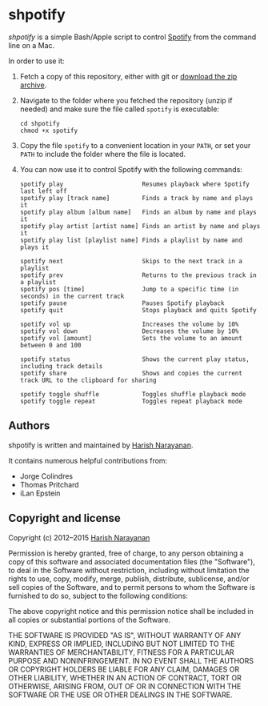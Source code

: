 # shpotify

*shpotify* is a simple Bash/Apple script to control
 [Spotify](https://www.spotify.com) from the command line on a Mac.

In order to use it:

1. Fetch a copy of this repository, either with git or [download the
   zip archive](https://github.com/hnarayanan/shpotify/archive/master.zip).

2. Navigate to the folder where you fetched the repository (unzip if
   needed) and make sure the file called `spotify` is executable:
   ````
   cd shpotify
   chmod +x spotify
   ````

3. Copy the file `spotify` to a convenient location in your `PATH`, or
   set your `PATH` to include the folder where the file is located.

4. You can now use it to control Spotify with the following commands:
   ````
   spotify play                      Resumes playback where Spotify last left off
   spotify play [track name]         Finds a track by name and plays it
   spotify play album [album name]   Finds an album by name and plays it
   spotify play artist [artist name] Finds an artist by name and plays it
   spotify play list [playlist name] Finds a playlist by name and plays it

   spotify next                      Skips to the next track in a playlist
   spotify prev                      Returns to the previous track in a playlist
   spotify pos [time]                Jump to a specific time (in seconds) in the current track
   spotify pause                     Pauses Spotify playback
   spotify quit                      Stops playback and quits Spotify

   spotify vol up                    Increases the volume by 10%
   spotify vol down                  Decreases the volume by 10%
   spotify vol [amount]              Sets the volume to an amount between 0 and 100

   spotify status                    Shows the current play status, including track details
   spotify share                     Shows and copies the current track URL to the clipboard for sharing

   spotify toggle shuffle            Toggles shuffle playback mode
   spotify toggle repeat             Toggles repeat playback mode

   ````

## Authors

shpotify is written and maintained by [Harish
Narayanan](https://harishnarayanan.org).

It contains numerous helpful contributions from:

* Jorge Colindres
* Thomas Pritchard
* iLan Epstein

## Copyright and license

Copyright (c) 2012–2015 [Harish Narayanan](https://harishnarayanan.org)

Permission is hereby granted, free of charge, to any person obtaining a copy
of this software and associated documentation files (the "Software"), to deal
in the Software without restriction, including without limitation the rights
to use, copy, modify, merge, publish, distribute, sublicense, and/or sell
copies of the Software, and to permit persons to whom the Software is
furnished to do so, subject to the following conditions:

The above copyright notice and this permission notice shall be included in
all copies or substantial portions of the Software.

THE SOFTWARE IS PROVIDED "AS IS", WITHOUT WARRANTY OF ANY KIND, EXPRESS OR
IMPLIED, INCLUDING BUT NOT LIMITED TO THE WARRANTIES OF MERCHANTABILITY,
FITNESS FOR A PARTICULAR PURPOSE AND NONINFRINGEMENT. IN NO EVENT SHALL THE
AUTHORS OR COPYRIGHT HOLDERS BE LIABLE FOR ANY CLAIM, DAMAGES OR OTHER
LIABILITY, WHETHER IN AN ACTION OF CONTRACT, TORT OR OTHERWISE, ARISING FROM,
OUT OF OR IN CONNECTION WITH THE SOFTWARE OR THE USE OR OTHER DEALINGS IN
THE SOFTWARE.
